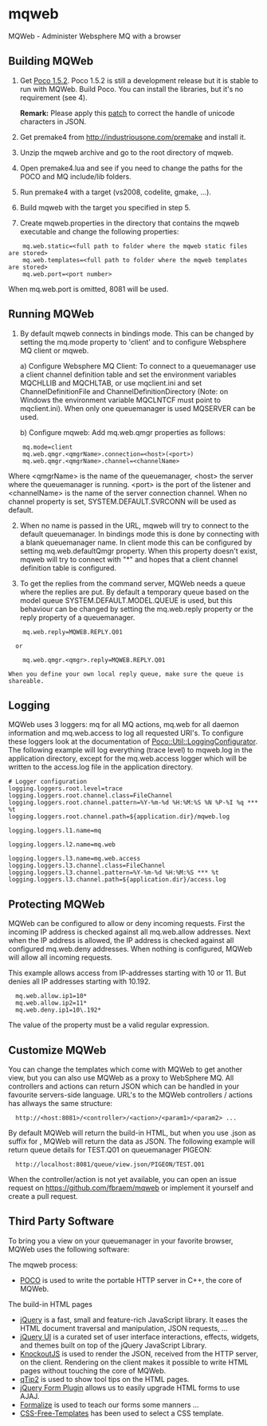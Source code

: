 mqweb
=====

MQWeb - Administer Websphere MQ with a browser

Building MQWeb
--------------

1. Get [Poco 1.5.2](http://pocoproject.org/releases/poco-1.5.2). 
   Poco 1.5.2 is still a development release but it is stable to run
   with MQWeb. Build Poco. You can install the libraries, but it's no
   requirement (see 4).
   
   **Remark:** Please apply this [patch](https://github.com/fbraem/poco/commit/1cb2823d2241005ecc53bbff33932916bf669f38) to correct the handle of 
   unicode characters in JSON.
   
2. Get premake4 from http://industriousone.com/premake and install it.
3. Unzip the mqweb archive and go to the root directory of mqweb.
4. Open premake4.lua and see if you need to change the paths for the POCO and 
   MQ include/lib folders.
5. Run premake4 with a target (vs2008, codelite, gmake, ...).
6. Build mqweb with the target you specified in step 5.
7. Create mqweb.properties in the directory that contains the mqweb executable
   and change the following properties:

```
    mq.web.static=<full path to folder where the mqweb static files are stored>
    mq.web.templates=<full path to folder where the mqweb templates are stored>
    mq.web.port=<port number>
```

   When mq.web.port is omitted, 8081 will be used.

Running MQWeb
-------------

1. By default mqweb connects in bindings mode. This can be changed by 
   setting the mq.mode property to 'client' and to configure Websphere MQ 
   client or mqweb. 
   
   a) Configure Websphere MQ Client: 
   To connect to a queuemanager use a client channel definition table and 
   set the environment variables MQCHLLIB and MQCHLTAB, or use mqclient.ini 
   and set ChannelDefinitionFile and ChannelDefinitionDirectory (Note: on 
   Windows the environment variable MQCLNTCF must point to mqclient.ini). 
   When only one queuemanager is used MQSERVER can be used.
   
   b) Configure mqweb:
   Add mq.web.qmgr properties as follows:
```
    mq.mode=client
    mq.web.qmgr.<qmgrName>.connection=<host>(<port>)
    mq.web.qmgr.<qmgrName>.channel=<channelName>
```
   Where &lt;qmgrName&gt; is the name of the queuemanager, &lt;host&gt; the server where
   the queuemanager is running. &lt;port&gt; is the port of the listener and
   &lt;channelName&gt; is the name of the server connection channel. When no channel
   property is set, SYSTEM.DEFAULT.SVRCONN will be used as default.
   
2. When no name is passed in the URL, mqweb will try to connect to the default
   queuemanager. In bindings mode this is done by connecting with a blank
   queuemanager name. In client mode this can be configured by setting
   mq.web.defaultQmgr property. When this property doesn't exist, mqweb will 
   try to connect with "*" and hopes that a client channel definition table 
   is configured.
   
3. To get the replies from the command server, MQWeb needs a queue where the replies
   are put. By default a temporary queue based on the model queue SYSTEM.DEFAULT.MODEL.QUEUE
   is used, but this behaviour can be changed by setting the mq.web.reply property or the
   reply property of a queuemanager.
```
    mq.web.reply=MQWEB.REPLY.Q01
```
	  or
```
    mq.web.qmgr.<qmgr>.reply=MQWEB.REPLY.Q01
```
    When you define your own local reply queue, make sure the queue is shareable.

Logging
-------

MQWeb uses 3 loggers: mq for all MQ actions, mq.web for all daemon information and mq.web.access to log all requested URI's.
To configure these loggers look at the documentation of [Poco::Util::LoggingConfigurator](http://pocoproject.org/docs/Poco.Util.LoggingConfigurator.html).
The following example will log everything (trace level) to mqweb.log in the application directory, except for the mq.web.access logger
which will be written to the access.log file in the application directory.

```
# Logger configuration
logging.loggers.root.level=trace
logging.loggers.root.channel.class=FileChannel
logging.loggers.root.channel.pattern=%Y-%m-%d %H:%M:%S %N %P-%I %q *** %t
logging.loggers.root.channel.path=${application.dir}/mqweb.log

logging.loggers.l1.name=mq

logging.loggers.l2.name=mq.web

logging.loggers.l3.name=mq.web.access
logging.loggers.l3.channel.class=FileChannel
logging.loggers.l3.channel.pattern=%Y-%m-%d %H:%M:%S *** %t
logging.loggers.l3.channel.path=${application.dir}/access.log
```

Protecting MQWeb
----------------

MQWeb can be configured to allow or deny incoming requests. First the incoming
IP address is checked against all mq.web.allow addresses. Next when the IP
address is allowed, the IP address is checked against all configured mq.web.deny
addresses. When nothing is configured, MQWeb will allow all incoming requests.

This example allows access from IP-addresses starting with 10 or 11. But denies
all IP addresses starting with 10.192.

```
  mq.web.allow.ip1=10*
  mq.web.allow.ip2=11*
  mq.web.deny.ip1=10\.192*
```
The value of the property must be a valid regular expression.

Customize MQWeb
---------------

You can change the templates which come with MQWeb to get another view, but
you can also use MQWeb as a proxy to WebSphere MQ. All controllers and actions
can return JSON which can be handled in your favourite servers-side language.
URL's to the MQWeb controllers / actions has allways the same structure:

```
  http://<host:8081>/<controller>/<action>/<param1>/<param2> ...
```

By default MQWeb will return the build-in HTML, but when you use .json as 
suffix for <action>, MQWeb will return the data as JSON. The following example
will return queue details for TEST.Q01 on queuemanager PIGEON:

```
  http://localhost:8081/queue/view.json/PIGEON/TEST.Q01
```

When the controller/action is not yet available, you can open an issue request 
on https://github.com/fbraem/mqweb or implement it yourself and create a pull
request.

Third Party Software
--------------------

To bring you a view on your queuemanager in your favorite browser, MQWeb uses 
the following software:

The mqweb process:
+ [POCO](http://pocoproject.org) is used to write the portable HTTP server in C++, the core of MQWeb.

The build-in HTML pages
+ [jQuery](http://jquery.org) is a fast, small and feature-rich JavaScript library. It eases the HTML document traversal and manipulation, JSON requests, ...
+ [jQuery UI](http://jqueryui.com) is a curated set of user interface interactions, effects, widgets, and themes built on top of the jQuery JavaScript Library.
+ [KnockoutJS](http://knockoutjs.com/) is used to render the JSON, received from the HTTP server, on the client. Rendering on the client makes it possible to write HTML pages without touching the core of MQWeb.
+ [qTip2](http://qtip2.com) is used to show tool tips on the HTML pages.
+ [jQuery Form Plugin](http://malsup.com/jquery/form) allows us to easily upgrade HTML forms to use AJAJ.
+ [Formalize](http://formalize.me) is used to teach our forms some manners ...
+ [CSS-Free-Templates](http://css-free-templates.com) has been used to select a CSS template.
